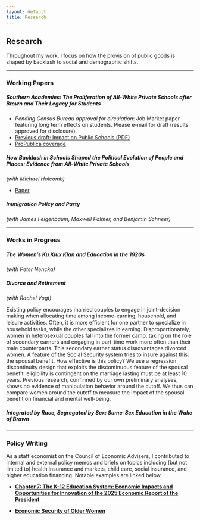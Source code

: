 ```yaml
---
layout: default
title: Research
---
```


## Research

Throughout my work, I focus on how the provision of public goods is shaped by backlash to social and demographic shifts. 

---

### Working Papers

##### Southern Academies: The Proliferation of All-White Private Schools after *Brown* and Their Legacy for Students
- *Pending Census Bureau approval for circulation*: Job Market paper featuring long term effects on students. Please e-mail for draft (results approved for disclosure).
- [Previous draft: Impact on Public Schools (PDF)](assets/files/williamson_segac.pdf)  
- [ProPublica coverage](https://www.propublica.org/article/alabama-researchers-segregation-academies-school-vouchers)

##### How Backlash in Schools Shaped the Political Evolution of People and Places: Evidence from All-White Private Schools
*(with Michael Holcomb)* 
- [Paper](assets/files/20250924_draft.pdf)


##### Immigration Policy and Party  
*(with James Feigenbaum, Maxwell Palmer, and Benjamin Schneer)*  

---

### Works in Progress

##### The Women’s Ku Klux Klan and Education in the 1920s 
*(with Peter Nencka)*  

##### Divorce and Retirement 
*(with Rachel Vogt)*

  <p>
  Existing policy encourages married couples to engage in joint-decision making when allocating time among income-earning, household, and leisure activities. Often, it is more eﬃcient for one partner to specialize in household tasks, while the other specializes in earning. Disproportionately, women in heterosexual couples fall into the former camp, taking on the role of secondary earners and engaging in part-time work more often than their male counterparts. 
  This secondary earner status disadvantages divorced women. A feature of the Social Security system tries to insure against this: the spousal benefit. How effective is this policy? We use a regression discontinuity design that exploits the discontinuous feature of the spousal benefit: eligibility is contingent on the marriage lasting must be at least 10 years. Previous research, confirmed by our own preliminary analyses, shows no evidence of manipulation behavior around the cutoff. We thus can compare women around the cutoff to measure the impact of the spousal benefit on financial and mental well-being.
  </p>


##### Integrated by Race, Segregated by Sex: Same-Sex Education in the Wake of Brown

---

### Policy Writing

As a staff economist on the Council of Economic Advisers, I contributed to internal and external policy memos and briefs on topics including (but not limited to) health insurance and markets, child care, social insurance, and higher education financing. Notable examples are linked below.

- [**Chapter 7: The K-12 Education System: Economic Impacts and Opportunities for Innovation of the 2025 Economic Report of the President**](https://bidenwhitehouse.archives.gov/wp-content/uploads/2025/01/ERP-2025.pdf)

- [**Economic Security of Older Women**](https://bidenwhitehouse.archives.gov/cea/written-materials/2024/09/20/economic-security-of-older-women/)
